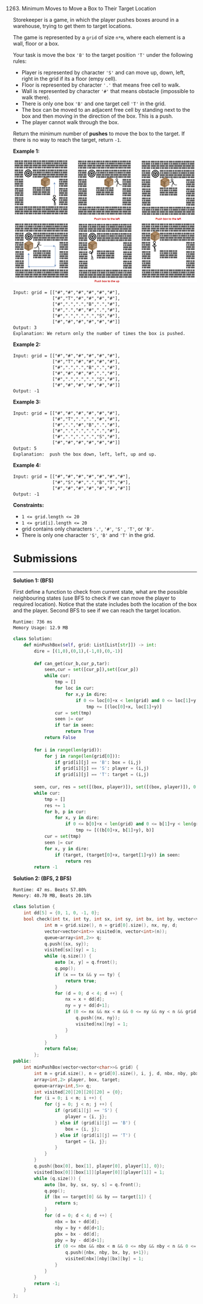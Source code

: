 1263. Minimum Moves to Move a Box to Their Target Location

Storekeeper is a game, in which the player pushes boxes around in a warehouse, trying to get them to target locations.

The game is represented by a `grid` of size `n*m`, where each element is a wall, floor or a box.

Your task is move the box `'B'` to the target position `'T'` under the following rules:

* Player is represented by character `'S'` and can move up, down, left, right in the grid if its a floor (empy cell).
* Floor is represented by character `'.'` that means free cell to walk.
* Wall is represented by character `'#'` that means obstacle  (impossible to walk there). 
* There is only one box `'B'` and one target cell `'T'` in the grid.
* The box can be moved to an adjacent free cell by standing next to the box and then moving in the direction of the box. This is a push.
* The player cannot walk through the box.

Return the minimum number of **pushes** to move the box to the target. If there is no way to reach the target, return `-1`.

 

**Example 1:**

![1263_sample_1_1620](img/1263_sample_1_1620.png)

```
Input: grid = [["#","#","#","#","#","#"],
               ["#","T","#","#","#","#"],
               ["#",".",".","B",".","#"],
               ["#",".","#","#",".","#"],
               ["#",".",".",".","S","#"],
               ["#","#","#","#","#","#"]]
Output: 3
Explanation: We return only the number of times the box is pushed.
```

**Example 2:**

```
Input: grid = [["#","#","#","#","#","#"],
               ["#","T","#","#","#","#"],
               ["#",".",".","B",".","#"],
               ["#","#","#","#",".","#"],
               ["#",".",".",".","S","#"],
               ["#","#","#","#","#","#"]]
Output: -1
```

**Example 3:**

```
Input: grid = [["#","#","#","#","#","#"],
               ["#","T",".",".","#","#"],
               ["#",".","#","B",".","#"],
               ["#",".",".",".",".","#"],
               ["#",".",".",".","S","#"],
               ["#","#","#","#","#","#"]]
Output: 5
Explanation:  push the box down, left, left, up and up.
```

**Example 4:**

```
Input: grid = [["#","#","#","#","#","#","#"],
               ["#","S","#",".","B","T","#"],
               ["#","#","#","#","#","#","#"]]
Output: -1
```

**Constraints:**

* `1 <= grid.length <= 20`
* `1 <= grid[i].length <= 20`
* grid contains only characters `'.'`, `'#'`, `'S'` , `'T'`, or `'B'`.
* There is only one character `'S'`, `'B'` and `'T'` in the grid.

# Submissions
---
**Solution 1: (BFS)**

First define a function to check from current state, what are the possible neighbouring states (use BFS to check if we can move the player to required location). Notice that the state includes both the location of the box and the player.
Second BFS to see if we can reach the target location.

```
Runtime: 736 ms
Memory Usage: 12.9 MB
```
```python
class Solution:
    def minPushBox(self, grid: List[List[str]]) -> int:
        dire = [(1,0),(0,1),(-1,0),(0,-1)]

        def can_get(cur_b,cur_p,tar):
            seen,cur = set([cur_p]),set([cur_p])
            while cur:
                tmp = []
                for loc in cur:
                    for x,y in dire:
                        if 0 <= loc[0]+x < len(grid) and 0 <= loc[1]+y < len(grid[0]) and (loc[0]+x, loc[1]+y) != cur_b and grid[loc[0]+x][loc[1]+y] != '#' and (loc[0]+x, loc[1] +y) not in seen:
                            tmp += [(loc[0]+x, loc[1]+y)]
                cur = set(tmp)
                seen |= cur
                if tar in seen:
                    return True
            return False

        for i in range(len(grid)):
            for j in range(len(grid[0])):
                if grid[i][j] == 'B': box = (i,j)
                if grid[i][j] == 'S': player = (i,j)
                if grid[i][j] == 'T': target = (i,j)

        seen, cur, res = set([(box, player)]), set([(box, player)]), 0
        while cur:
            tmp = []
            res += 1
            for b, p in cur:
                for x, y in dire:
                    if 0 <= b[0]+x < len(grid) and 0 <= b[1]+y < len(grid[0]) and grid[b[0]+x][b[1]+y] != '#' and can_get(b, p, (b[0]-x, b[1]-y)) and ((b[0]+x, b[1]+y), b) not in seen:
                        tmp += [((b[0]+x, b[1]+y), b)]
            cur = set(tmp)
            seen |= cur
            for x, y in dire:
                if (target, (target[0]+x, target[1]+y)) in seen:
                    return res
        return -1
```

**Solution 2: (BFS, 2 BFS)**
```
Runtime: 47 ms. Beats 57.80%
Memory: 40.70 MB, Beats 20.18%
```
```c++
class Solution {
    int dd[5] = {0, 1, 0, -1, 0};
    bool check(int tx, int ty, int sx, int sy, int bx, int by, vector<vector<char>> &grid) {
            int m = grid.size(), n = grid[0].size(), nx, ny, d;
            vector<vector<int>> visited(m, vector<int>(n));
            queue<array<int,2>> q;
            q.push({sx, sy});
            visited[sx][sy] = 1;
            while (q.size()) {
                auto [x, y] = q.front();
                q.pop();
                if (x == tx && y == ty) {
                    return true;
                }
                for (d = 0; d < 4; d ++) {
                    nx = x + dd[d];
                    ny = y + dd[d+1];
                    if (0 <= nx && nx < m && 0 <= ny && ny < n && grid[nx][ny] != '#' && !visited[nx][ny] && !(nx == bx && ny == by)) {
                        q.push({nx, ny});
                        visited[nx][ny] = 1;
                    }
                }
            }
            return false;
        };
public:
    int minPushBox(vector<vector<char>>& grid) {
        int m = grid.size(), n = grid[0].size(), i, j, d, nbx, nby, pbx, pby, nx, ny, ans = 0;
        array<int,2> player, box, target;
        queue<array<int,5>> q;
        int visited[20][20][20][20] = {0};
        for (i = 0; i < m; i ++) {
            for (j = 0; j < n; j ++) {
                if (grid[i][j] == 'S') {
                    player = {i, j};
                } else if (grid[i][j] == 'B') {
                    box = {i, j};
                } else if (grid[i][j] == 'T') {
                    target = {i, j};
                }
            }
        }
        q.push({box[0], box[1], player[0], player[1], 0});
        visited[box[0]][box[1]][player[0]][player[1]] = 1;
        while (q.size()) {
            auto [bx, by, sx, sy, s] = q.front();
            q.pop();
            if (bx == target[0] && by == target[1]) {
                return s;
            }
            for (d = 0; d < 4; d ++) {
                nbx = bx + dd[d];
                nby = by + dd[d+1];
                pbx = bx - dd[d];
                pby = by - dd[d+1];
                if (0 <= nbx && nbx < m && 0 <= nby && nby < n && 0 <= pbx && pbx < m && 0 <= pby && pby < n && grid[nbx][nby] != '#' && grid[pbx][pby] != '#' && check(pbx, pby, sx, sy, bx, by, grid) && visited[nbx][nby][bx][by] == 0) {
                    q.push({nbx, nby, bx, by, s+1});
                    visited[nbx][nby][bx][by] = 1;
                }
            }
        }
        return -1;
    }
};
```
